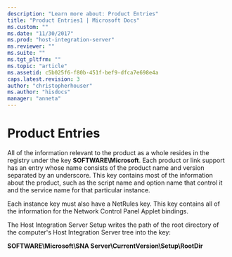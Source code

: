```yaml
---
description: "Learn more about: Product Entries"
title: "Product Entries1 | Microsoft Docs"
ms.custom: ""
ms.date: "11/30/2017"
ms.prod: "host-integration-server"
ms.reviewer: ""
ms.suite: ""
ms.tgt_pltfrm: ""
ms.topic: "article"
ms.assetid: c5b025f6-f80b-451f-bef9-dfca7e698e4a
caps.latest.revision: 3
author: "christopherhouser"
ms.author: "hisdocs"
manager: "anneta"
---
```

# Product Entries
All of the information relevant to the product as a whole resides in the registry under the key **SOFTWARE\Microsoft**. Each product or link support has an entry whose name consists of the product name and version separated by an underscore. This key contains most of the information about the product, such as the script name and option name that control it and the service name for that particular instance.  
  
 Each instance key must also have a NetRules key. This key contains all of the information for the Network Control Panel Applet bindings.  
  
 The Host Integration Server Setup writes the path of the root directory of the computer's Host Integration Server tree into the key:  
  
 **SOFTWARE\Microsoft\SNA Server\CurrentVersion\Setup\RootDir**
